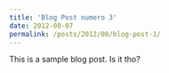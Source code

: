 ```yaml
---
title: 'Blog Post numero 3'
date: 2012-08-07
permalink: /posts/2012/08/blog-post-1/
---
```


This is a sample blog post. Is it tho?
